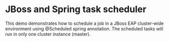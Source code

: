 # JBoss and Spring task scheduler
This demo demonstrates how to schedule a job in a JBoss EAP cluster-wide environment using @Scheduled spring annotation. The scheduled tasks will run in only one cluster instance (master).
